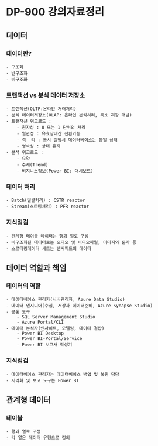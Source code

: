 # DP-900 강의자료정리

## 데이터
### 데이터란?
    - 구조화
    - 반구조화
    - 비구조화

### 트랜잭션 vs 분석 데이터 저장소
    - 트랜잭션(OLTP:온라인 거래처리)
    - 분석 데이터저장소(OLAP: 온라인 분석처리, 축소 저장 개념)
    - 트랜잭션 워크로드 :
        - 원자성 : 0 또는 1 단위의 처리
        - 일관성 : 유효상태간 전환가능
        - 격  리 : 동시 실행시 데이터베이스는 동일 상태
        - 영속성 : 상태 유지
    - 분석 워크로드 :
        - 요약
        - 추세(Trend)
        - 비지니스정보(Power BI: 대시보드)

### 데이터 처리
    - Batch(일괄처리) : CSTR reactor
    - Stream(스트림처리) : PFR reactor

### 지식점검
    - 관계형 테이블 데이터는 행과 열로 구성
    - 비구조화된 데이터로는 오디오 및 비디오파일, 이미지와 문자 등
    - 스르티링데이터 세트는 센서피드의 데이터


## 데이터 역할과 책임
### 데이터의 역할
    - 데이터베이스 관리자(서버관리자, Azure Data Studio)
    - 데이터 엔지니어(수집, 저장과 데이터준비, Azure Synapse Studio)
    - 공통 도구
        - SQL Server Management Studio
        - Azure Portal/CLI
    - 데이터 분석자(인사이트, 모델링, 데이터 결합)
        - Power BI Desktop
        - Power BI-Portal/Service
        - Power BI 보고서 작성기

### 지식점검
    - 데이터베이스 관리자는 데이터베이스 백업 및 복원 담당
    - 시각화 및 보고 도구는 Power BI


## 관계형 데이터

### 테이블
    - 행과 열로 구성
    - 각 열은 데이터 유형으로 정의




    